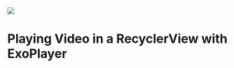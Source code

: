 <img class="card-img-top" src="https://codingwithmitch.s3.amazonaws.com/static/blog/edab666e-36cf-11e9-b183-2aabe8ede8eb/playing_video_in_recyclerview_with_exoplayer.png">
<br>
<h1>Playing Video in a RecyclerView with ExoPlayer</h1>

